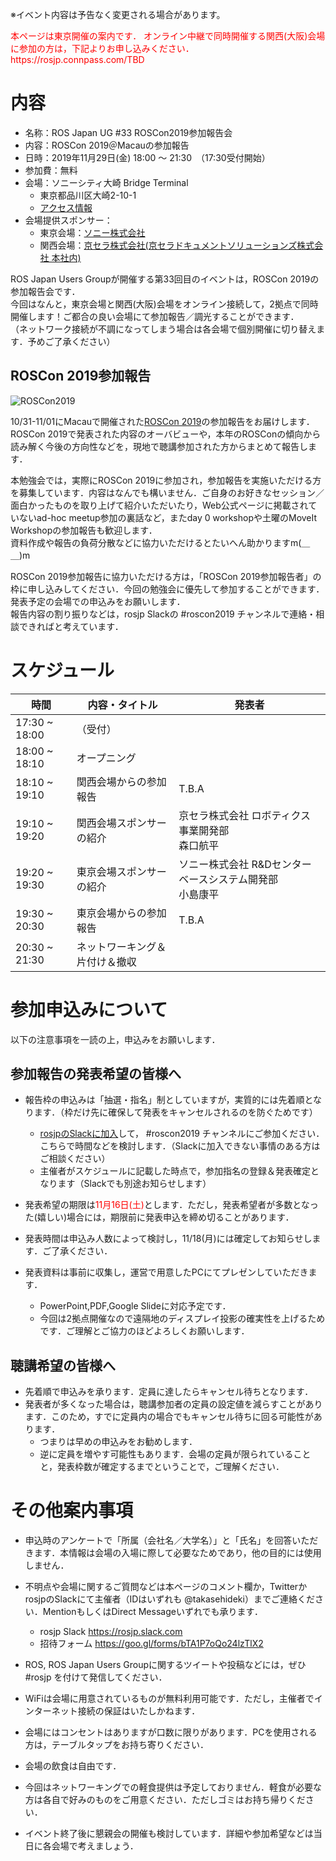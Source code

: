 ※イベント内容は予告なく変更される場合があります。

<font color="red">
本ページは東京開催の案内です．  
オンライン中継で同時開催する関西(大阪)会場に参加の方は，下記よりお申し込みください．  
https://rosjp.connpass.com/TBD
</font>

# 内容

- 名称：ROS Japan UG #33 ROSCon2019参加報告会
- 内容：ROSCon 2019＠Macauの参加報告
- 日時：2019年11月29日(金) 18:00 〜 21:30　（17:30受付開始）
- 参加費：無料
- 会場：ソニーシティ大崎 Bridge Terminal
    - 東京都品川区大崎2-10-1
    - [アクセス情報](https://www.sony.co.jp/SonyInfo/CorporateInfo/Data/Map/)
- 会場提供スポンサー：
    - 東京会場：[ソニー株式会社](https://www.sony.co.jp/)
    - 関西会場：[京セラ株式会社(京セラドキュメントソリューションズ株式会社 本社内)](https://www.kyoceradocumentsolutions.co.jp/)

ROS Japan Users Groupが開催する第33回目のイベントは，ROSCon 2019の参加報告会です．  
今回はなんと，東京会場と関西(大阪)会場をオンライン接続して，2拠点で同時開催します！ご都合の良い会場にて参加報告／調光することができます．  
（ネットワーク接続が不調になってしまう場合は各会場で個別開催に切り替えます．予めご了承ください）

## ROSCon 2019参加報告

![ROSCon2019](https://roscon.ros.org/2019/img/ROSConMacau.png)


10/31-11/01にMacauで開催された[ROSCon 2019](https://roscon.ros.org/2019/)の参加報告をお届けします．<br>
ROSCon 2019で発表された内容のオーバビューや，本年のROSConの傾向から読み解く今後の方向性などを，現地で聴講参加された方からまとめて報告します．

本勉強会では，実際にROSCon 2019に参加され，参加報告を実施いただける方を募集しています．内容はなんでも構いません．ご自身のお好きなセッション／面白かったものを取り上げて紹介いただいたり，Web公式ページに掲載されていないad-hoc meetup参加の裏話など，またday 0 workshopや土曜のMoveIt Workshopの参加報告も歓迎します．  
資料作成や報告の負荷分散などに協力いただけるとたいへん助かりますm(＿ ＿)m

ROSCon 2019参加報告に協力いただける方は，「ROSCon 2019参加報告者」の枠に申し込みしてください．今回の勉強会に優先して参加することができます．発表予定の会場での申込みをお願いします．  
報告内容の割り振りなどは，rosjp Slackの #roscon2019 チャンネルで連絡・相談できればと考えています．



# スケジュール

| 時間 | 内容・タイトル | 発表者 |
|------|------|------|
| 17:30 ~ 18:00 | （受付） | |
| 18:00 ~ 18:10 | オープニング | |
| 18:10 ~ 19:10 | 関西会場からの参加報告 | T.B.A |
| 19:10 ~ 19:20 | 関西会場スポンサーの紹介<br> | 京セラ株式会社 ロボティクス事業開発部<br>森口航平 |
| 19:20 ~ 19:30 | 東京会場スポンサーの紹介<br> | ソニー株式会社 R&Dセンター ベースシステム開発部<br>小島康平 |
| 19:30 ~ 20:30 | 東京会場からの参加報告 | T.B.A |
| 20:30 ~ 21:30 | ネットワーキング＆片付け＆撤収 | |

# 参加申込みについて

以下の注意事項を一読の上，申込みをお願いします．

## 参加報告の発表希望の皆様へ

- 報告枠の申込みは「抽選・指名」制としていますが，実質的には先着順となります．（枠だけ先に確保して発表をキャンセルされるのを防ぐためです）
    - [rosjpのSlackに加入](https://goo.gl/forms/bTA1P7oQo24lzTlX2)して， #roscon2019 チャンネルにご参加ください．こちらで時間などを検討します．（Slackに加入できない事情のある方はご相談ください）
    - 主催者がスケジュールに記載した時点で，参加指名の登録＆発表確定となります（Slackでも別途お知らせします）
- 発表希望の期限は<font color="red">11月16日(土)</font>とします．ただし，発表希望者が多数となった(嬉しい)場合には，期限前に発表申込を締め切ることがあります．
- 発表時間は申込み人数によって検討し，11/18(月)には確定してお知らせします．ご了承ください．

- 発表資料は事前に収集し，運営で用意したPCにてプレゼンしていただきます．
    - PowerPoint,PDF,Google Slideに対応予定です．
    - 今回は2拠点開催なので遠隔地のディスプレイ投影の確実性を上げるためです．ご理解とご協力のほどよろしくお願いします．


## 聴講希望の皆様へ

- 先着順で申込みを承ります．定員に達したらキャンセル待ちとなります．
- 発表者が多くなった場合は，聴講参加者の定員の設定値を減らすことがあります．このため，すでに定員内の場合でもキャンセル待ちに回る可能性があります．
    - つまりは早めの申込みをお勧めします．
    - 逆に定員を増やす可能性もあります．会場の定員が限られていることと，発表枠数が確定するまでということで，ご理解ください．

# その他案内事項

- 申込時のアンケートで「所属（会社名／大学名）」と「氏名」を回答いただきます．本情報は会場の入場に際して必要なためであり，他の目的には使用しません．

- 不明点や会場に関するご質問などは本ページのコメント欄か，TwitterかrosjpのSlackにて主催者（IDはいずれも @takasehideki）までご連絡ください．MentionもしくはDirect Messageいずれでも承ります．
    - rosjp Slack https://rosjp.slack.com
    - 招待フォーム https://goo.gl/forms/bTA1P7oQo24lzTlX2

- ROS, ROS Japan Users Groupに関するツイートや投稿などには，ぜひ #rosjp を付けて発信してください．

- WiFiは会場に用意されているものが無料利用可能です．ただし，主催者でインターネット接続の保証はいたしかねます．
- 会場にはコンセントはありますが口数に限りがあります．PCを使用される方は，テーブルタップをお持ち寄りください．

- 会場の飲食は自由です．
- 今回はネットワーキングでの軽食提供は予定しておりません．軽食が必要な方は各自で好みのものをご用意ください．ただしゴミはお持ち帰りください．
- イベント終了後に懇親会の開催も検討しています．詳細や参加希望などは当日に各会場で考えましょう．


